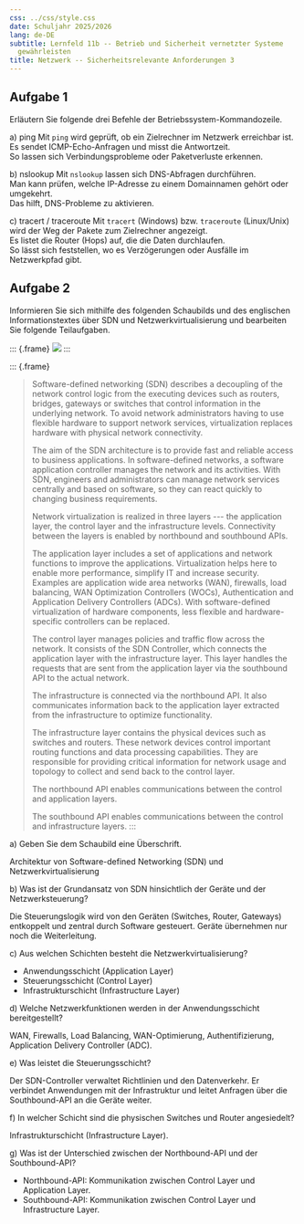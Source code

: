 ```yaml
---
css: ../css/style.css
date: Schuljahr 2025/2026
lang: de-DE
subtitle: Lernfeld 11b -- Betrieb und Sicherheit vernetzter Systeme
  gewährleisten
title: Netzwerk -- Sicherheitsrelevante Anforderungen 3
---
```


## Aufgabe 1

Erläutern Sie folgende drei Befehle der Betriebssystem-Kommandozeile.

a) ping 
Mit `ping` wird geprüft, ob ein Zielrechner im Netzwerk erreichbar ist.  
Es sendet ICMP-Echo-Anfragen und misst die Antwortzeit.  
So lassen sich Verbindungsprobleme oder Paketverluste erkennen.  

b) nslookup
Mit `nslookup` lassen sich DNS-Abfragen durchführen.  
Man kann prüfen, welche IP-Adresse zu einem Domainnamen gehört oder umgekehrt.  
Das hilft, DNS-Probleme zu aktivieren.

c) tracert / traceroute 
Mit `tracert` (Windows) bzw. `traceroute` (Linux/Unix) wird der Weg der Pakete zum Zielrechner angezeigt.  
Es listet die Router (Hops) auf, die die Daten durchlaufen.  
So lässt sich feststellen, wo es Verzögerungen oder Ausfälle im Netzwerkpfad gibt.  


## Aufgabe 2

Informieren Sie sich mithilfe des folgenden Schaubilds und des
englischen Informationstextes über SDN und Netzwerkvirtualisierung und
bearbeiten Sie folgende Teilaufgaben.

::: {.frame}
![](sdn.png)
:::

::: {.frame}
> Software-defined networking (SDN) describes a decoupling of the
> network control logic from the executing devices such as routers,
> bridges, gateways or switches that control information in the
> underlying network. To avoid network administrators having to use
> flexible hardware to support network services, virtualization replaces
> hardware with physical network connectivity.
>
> The aim of the SDN architecture is to provide fast and reliable access
> to business applications. In software-defined networks, a software
> application controller manages the network and its activities. With
> SDN, engineers and administrators can manage network services
> centrally and based on software, so they can react quickly to changing
> business requirements.
>
> Network virtualization is realized in three layers --- the application
> layer, the control layer and the infrastructure levels. Connectivity
> between the layers is enabled by northbound and southbound APIs.
>
> The application layer includes a set of applications and network
> functions to improve the applications. Virtualization helps here to
> enable more performance, simplify IT and increase security. Examples
> are application wide area networks (WAN), firewalls, load balancing,
> WAN Optimization Controllers (WOCs), Authentication and Application
> Delivery Controllers (ADCs). With software-defined virtualization of
> hardware components, less flexible and hardware-specific controllers
> can be replaced.
>
> The control layer manages policies and traffic flow across the
> network. It consists of the SDN Controller, which connects the
> application layer with the infrastructure layer. This layer handles
> the requests that are sent from the application layer via the
> southbound API to the actual network.
>
> The infrastructure is connected via the northbound API. It also
> communicates information back to the application layer extracted from
> the infrastructure to optimize functionality.
>
> The infrastructure layer contains the physical devices such as
> switches and routers. These network devices control important routing
> functions and data processing capabilities. They are responsible for
> providing critical information for network usage and topology to
> collect and send back to the control layer.
>
> The northbound API enables communications between the control and
> application layers.
>
> The southbound API enables communications between the control and
> infrastructure layers.
:::

a)  Geben Sie dem Schaubild eine Überschrift.

Architektur von Software-defined Networking (SDN) und Netzwerkvirtualisierung  

b)  Was ist der Grundansatz von SDN hinsichtlich der Geräte und der
    Netzwerksteuerung?

Die Steuerungslogik wird von den Geräten (Switches, Router, Gateways) entkoppelt und zentral durch Software gesteuert. Geräte übernehmen nur noch die Weiterleitung.

c)  Aus welchen Schichten besteht die Netzwerkvirtualisierung?

- Anwendungsschicht (Application Layer)  
- Steuerungsschicht (Control Layer)  
- Infrastrukturschicht (Infrastructure Layer)

d)  Welche Netzwerkfunktionen werden in der Anwendungsschicht
    bereitgestellt?

WAN, Firewalls, Load Balancing, WAN-Optimierung, Authentifizierung, Application Delivery Controller (ADC).  

e)  Was leistet die Steuerungsschicht?

Der SDN-Controller verwaltet Richtlinien und den Datenverkehr. Er verbindet Anwendungen mit der Infrastruktur und leitet Anfragen über die Southbound-API an die Geräte weiter.  

f)  In welcher Schicht sind die physischen Switches und Router
    angesiedelt?

Infrastrukturschicht (Infrastructure Layer). 

g)  Was ist der Unterschied zwischen der Northbound-API und der
    Southbound-API?

- Northbound-API: Kommunikation zwischen Control Layer und Application Layer.  
- Southbound-API: Kommunikation zwischen Control Layer und Infrastructure Layer.  